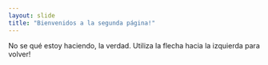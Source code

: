 ```yaml
---
layout: slide
title: "Bienvenidos a la segunda página!"
---
```

No se qué estoy haciendo, la verdad.
Utiliza la flecha hacia la izquierda para volver!
